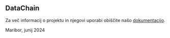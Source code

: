 ## DataChain
Za več informacij o projektu in njegovi uporabi obiščite našo [dokumentacijo](https://data-chain.gitbook.io/data-chain).

Maribor, junij 2024
